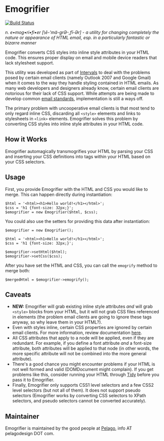 # Emogrifier

[![Build Status](https://travis-ci.org/jjriv/emogrifier.png?branch=master)](https://travis-ci.org/jjriv/emogrifier)

_n. e•mog•ri•fi•er [\ē-'mä-grƏ-,fī-Ər\] - a utility for changing completely the nature or appearance of HTML email,
esp. in a particularly fantastic or bizarre manner_

Emogrifier converts CSS styles into inline style attributes in your HTML code. This ensures proper display on email
and mobile device readers that lack stylesheet support.

This utility was developed as part of [Intervals](http://www.myintervals.com/) to deal with the problems posed by
certain email clients (namely Outlook 2007 and Google Gmail) when it comes to the way they handle styling contained
in HTML emails. As many web developers and designers already know, certain email clients are notorious for their
lack of CSS support. While attempts are being made to develop common
[email standards](http://www.email-standards.org/), implementation is still a ways off.

The primary problem with uncooperative email clients is that most tend to only regard inline CSS, discarding all
`<style>` elements and links to stylesheets in `<link>` elements. Emogrifier solves this problem by converting CSS
styles into inline style attributes in your HTML code.


## How it Works

Emogrifier automagically transmogrifies your HTML by parsing your CSS and inserting your CSS definitions into tags
within your HTML based on your CSS selectors.


## Usage

First, you provide Emogrifier with the HTML and CSS you would like to merge. This can happen directly during
instantiation:

    $html = '<html><h1>Hello world!</h1></html>';
    $css = 'h1 {font-size: 32px;}';
    $emogrifier = new Emogrifier($html, $css);

You could also use the setters for providing this data after instantiation:

    $emogrifier = new Emogrifier();

    $html = '<html><h1>Hello world!</h1></html>';
    $css = 'h1 {font-size: 32px;}';

    $emogrifier->setHtml($html);
    $emogrifier->setCss($css);

After you have set the HTML and CSS, you can call the `emogrify` method to merge both:

    $mergedHtml = $emogrifier->emogrify();


## Caveats

* **NEW:** Emogrifier will grab existing inline style attributes _and_ will grab `<style>` blocks from your HTML, but it
  will not grab CSS files referenced in <link> elements (the problem email clients are going to ignore these tags
  anyway, so why leave them in your HTML?).
* Even with styles inline, certain CSS properties are ignored by certain email clients. For more information,
  review documentation [here](http://www.email-standards.org/).
* All CSS attributes that apply to a node will be applied, even if they are redundant. For example, if you define a
  font attribute _and_ a font-size attribute, both attributes will be applied to that node (in other words, the more
  specific attribute will not be combined into the more general attribute).
* There's a good chance you might encounter problems if your HTML is not well formed and valid (DOMDocument might
  complain). If you get problems like this, consider running your HTML through [Tidy](http://php.net/manual/en/book.tidy.php)
  before you pass it to Emogrifier.
* Finally, Emogrifier only supports CSS1 level selectors and a few CSS2 level selectors (but not all of them). It
  does not support pseudo selectors (Emogrifier works by converting CSS selectors to XPath selectors, and pseudo
  selectors cannot be converted accurately).


## Maintainer

Emogrifier is maintained by the good people at [Pelago](http://www.pelagodesign.com/), info AT pelagodesign DOT com.
